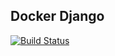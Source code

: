 ## Docker Django

[![Build Status](https://travis-ci.com/LukaszMalucha/docker-django.svg?branch=master)](https://travis-ci.com/LukaszMalucha/docker-django)




